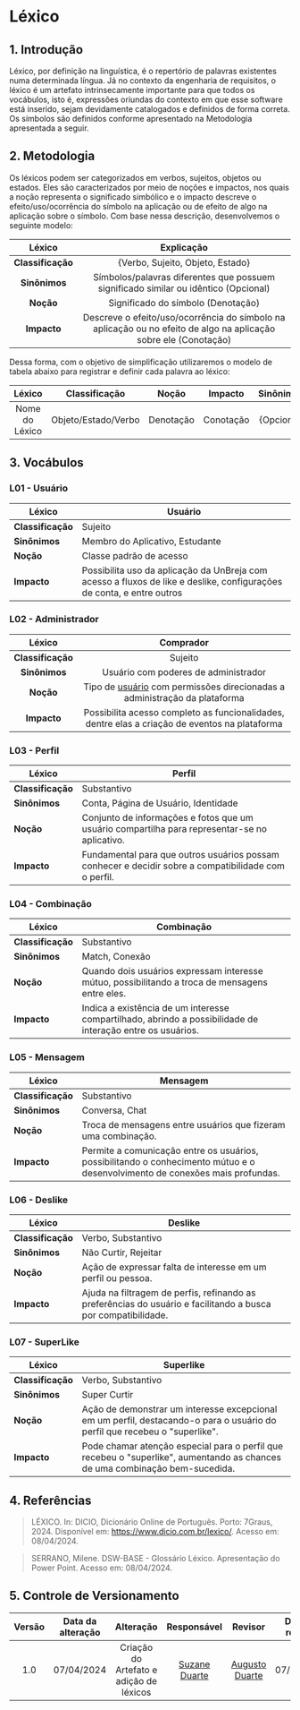 # Léxico

## 1. Introdução

Léxico, por definição na linguística, é o repertório de palavras existentes numa determinada língua. Já no contexto da engenharia de requisitos, o léxico é um artefato intrinsecamente importante para que todos os vocábulos, isto é, expressões oriundas do contexto em que esse software está inserido, sejam devidamente catalogados e definidos de forma correta. Os símbolos são definidos conforme apresentado na Metodologia apresentada a seguir. 

## 2. Metodologia

Os léxicos podem ser categorizados em verbos, sujeitos, objetos ou estados. Eles são caracterizados por meio de noções e impactos, nos quais a noção representa o significado simbólico e o impacto descreve o efeito/uso/ocorrência do símbolo na aplicação ou de efeito de algo na aplicação sobre o símbolo. Com base nessa descrição, desenvolvemos o seguinte modelo:

|      Léxico      |                Explicação                |
| :---------------: | :------------------------------: |
| **Classificação** | {Verbo, Sujeito, Objeto, Estado} |
|   **Sinônimos**   |       Símbolos/palavras diferentes que possuem significado similar ou idêntico (Opcional)       |
|     **Noção**     |      Significado do símbolo (Denotação)     |
|    **Impacto**    |     Descreve o efeito/uso/ocorrência do símbolo na aplicação ou no efeito de algo na aplicação sobre ele (Conotação)       |


Dessa forma, com o objetivo de simplificação utilizaremos o modelo de tabela abaixo para registrar e definir cada palavra ao léxico:

|Léxico|Classificação|Noção|Impacto|Sinônimos|
|:--:|:--:|:--:|:--:|:--:|
|Nome do Léxico|Objeto/Estado/Verbo|Denotação|Conotação|{Opcional}|

## 3. Vocábulos 

### L01 - Usuário

| Léxico            | Usuário                                                                                                                                                                                                     |
| ----------------- | ----------------------------------------------------------------------------------------------------------------------------------------------------------------------------------------------------------- |
| **Classificação** | Sujeito                                                                                                                                                                                                     |
| **Sinônimos**     | Membro do Aplicativo, Estudante                                                                                                                                                                                          |
| **Noção**         | Classe padrão de acesso                                                                                                                       |
| **Impacto**       | Possibilita uso da aplicação da UnBreja com acesso a fluxos de like e deslike, configurações de conta, e entre outros |

### L02 - Administrador

|      Léxico       |                                                                                                          Comprador                                                                                                           |
| :---------------: | :--------------------------------------------------------------------------------------------------------------------------------------------------------------------------------------------------------------------------: |
| **Classificação** |                                                                                                           Sujeito                                                                                                            |
|   **Sinônimos**   |                                                                                                        Usuário com poderes de administrador                                                                                                        |
|     **Noção**     |                                                           Tipo de [usuário](#1---usuário) com permissões direcionadas a administração da plataforma                                                           |
|    **Impacto**    | Possibilita acesso completo as funcionalidades, dentre elas a criação de eventos na plataforma |

### L03 - Perfil 

| Léxico            | Perfil                                                                                                                                                                                                     |
| ----------------- | ----------------------------------------------------------------------------------------------------------------------------------------------------------------------------------------------------------- |
| **Classificação** | Substantivo                                                                                                                                                                                                     |
| **Sinônimos**     | Conta, Página de Usuário, Identidade                                                                                                                                                                                          |
| **Noção**         | Conjunto de informações e fotos que um usuário compartilha para representar-se no aplicativo.                                                                                                                       |
| **Impacto**       | Fundamental para que outros usuários possam conhecer e decidir sobre a compatibilidade com o perfil.    |

### L04 - Combinação 

| Léxico            | Combinação                                                                                                                                                                                                     |
| ----------------- | ----------------------------------------------------------------------------------------------------------------------------------------------------------------------------------------------------------- |
| **Classificação** | Substantivo                                                                                                                                                                                                     |
| **Sinônimos**     | Match, Conexão                                                                                                                                                                                          |
| **Noção**         | Quando dois usuários expressam interesse mútuo, possibilitando a troca de mensagens entre eles.                                                                                                                       |
| **Impacto**       | Indica a existência de um interesse compartilhado, abrindo a possibilidade de interação entre os usuários.   |

### L05 - Mensagem 

| Léxico            | Mensagem                                                                                                                                                                                                     |
| ----------------- | ----------------------------------------------------------------------------------------------------------------------------------------------------------------------------------------------------------- |
| **Classificação** | Substantivo                                                                                                                                                                                                     |
| **Sinônimos**     | Conversa, Chat                                                                                                                                                                                          |
| **Noção**         | Troca de mensagens entre usuários que fizeram uma combinação.                                                                                                                       |
| **Impacto**       | Permite a comunicação entre os usuários, possibilitando o conhecimento mútuo e o desenvolvimento de conexões mais profundas.  |

### L06 - Deslike

| Léxico            | Deslike                                                                                                                                                                                                     |
| ----------------- | ----------------------------------------------------------------------------------------------------------------------------------------------------------------------------------------------------------- |
| **Classificação** | Verbo, Substantivo                                                                                                                                                                                                     |
| **Sinônimos**     | Não Curtir, Rejeitar                                                                                                                                                                                          |
| **Noção**         | Ação de expressar falta de interesse em um perfil ou pessoa.                                                                                                                       |
| **Impacto**       | Ajuda na filtragem de perfis, refinando as preferências do usuário e facilitando a busca por compatibilidade.    |

### L07 - SuperLike

| Léxico            | Superlike                                                                                                                                                                                                     |
| ----------------- | ----------------------------------------------------------------------------------------------------------------------------------------------------------------------------------------------------------- |
| **Classificação** | Verbo, Substantivo                                                                                                                                                                                                     |
| **Sinônimos**     | Super Curtir                                                                                                                                                                                          |
| **Noção**         | Ação de demonstrar um interesse excepcional em um perfil, destacando-o para o usuário do perfil que recebeu o "superlike".                                                                                                                       |
| **Impacto**       | Pode chamar atenção especial para o perfil que recebeu o "superlike", aumentando as chances de uma combinação bem-sucedida.     |


## 4. Referências

> LÉXICO. In: DICIO, Dicionário Online de Português. Porto: 7Graus, 2024. Disponível em: https://www.dicio.com.br/lexico/. Acesso em: 08/04/2024.

> SERRANO, Milene. DSW-BASE - Glossário Léxico. Apresentação do Power Point. Acesso em: 08/04/2024.

## 5. Controle de Versionamento 

| Versão | Data da alteração |            Alteração             |                       Responsável                       |                         Revisor                         | Data de revisão |
| :----: | :---------------: | :------------------------------: | :-----------------------------------------------------: | :-----------------------------------------------------: | :-------------: |
|  1.0   |    07/04/2024     |       Criação do Artefato e adição de léxicos       |    [Suzane Duarte](https://github.com/suzaneduarte)     |      [Augusto Duarte](https://github.com/Augcamp)       |   07/04/2024    |
